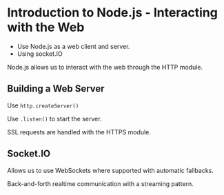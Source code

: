 # Introduction to Node.js - Interacting with the Web

- Use Node.js as a web client and server.
- Using socket.IO

Node.js allows us to interact with the web through the HTTP module.

## Building a Web Server

Use `http.createServer()`

Use `.listen()` to start the server.

SSL requests are handled with the HTTPS module.

## Socket.IO

Allows us to use WebSockets where supported with automatic fallbacks.

Back-and-forth realtime communication with a streaming pattern.
